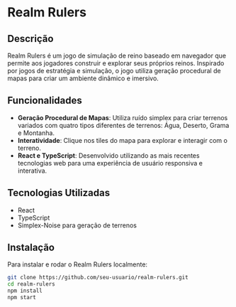 # Realm Rulers

## Descrição
Realm Rulers é um jogo de simulação de reino baseado em navegador que permite aos jogadores construir e explorar seus próprios reinos. Inspirado por jogos de estratégia e simulação, o jogo utiliza geração procedural de mapas para criar um ambiente dinâmico e imersivo.

## Funcionalidades
- **Geração Procedural de Mapas**: Utiliza ruído simplex para criar terrenos variados com quatro tipos diferentes de terrenos: Água, Deserto, Grama e Montanha.
- **Interatividade**: Clique nos tiles do mapa para explorar e interagir com o terreno.
- **React e TypeScript**: Desenvolvido utilizando as mais recentes tecnologias web para uma experiência de usuário responsiva e interativa.

## Tecnologias Utilizadas
- React
- TypeScript
- Simplex-Noise para geração de terrenos

## Instalação
Para instalar e rodar o Realm Rulers localmente:
```bash
git clone https://github.com/seu-usuario/realm-rulers.git
cd realm-rulers
npm install
npm start
